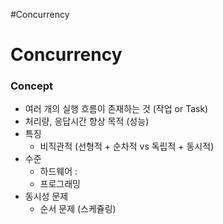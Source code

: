 #Concurrency

# Concurrency
### Concept

* 여러 개의 실행 흐름이 존재하는 것 (작업 or Task)
* 처리량, 응답시간 향상 목적 (성능)
* 특징
	* 비직관적 (선형적 + 순차적 vs 독립적 + 동시적)
* 수준
	* 하드웨어 :
	* 프로그래밍
* 동시성 문제
	* 순서 문제 (스케쥴링)